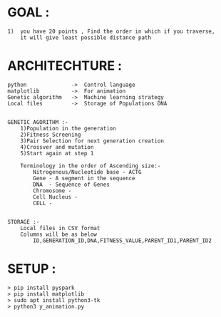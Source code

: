 # GOAL :
    1)  you have 20 points , Find the order in which if you traverse, 
        it will give least possible distance path

# ARCHITECHTURE :

    python              ->  Control language
    matplotlib          ->  For animation
    Genetic algorithm   ->  Machine learning strategy
    Local files         ->  Storage of Populations DNA


    GENETIC AGORITHM :-
        1)Population in the generation
        2)Fitness Screening
        3)Pair Selection for next generation creation
        4)Crossver and mutation
        5)Start again at step 1

        Terminology in the order of Ascending size:-
            Nitrogenous/Nucleotide base - ACTG
            Gene - A segment in the sequence
            DNA  - Sequence of Genes
            Chromosome - 
            Cell Nucleus - 
            CELL -


    STORAGE :-
        Local files in CSV format
        Columns will be as below
            ID,GENERATION_ID,DNA,FITNESS_VALUE,PARENT_ID1,PARENT_ID2

# SETUP :

    > pip install pyspark
    > pip install matplotlib
    > sudo apt install python3-tk
    > python3 y_animation.py